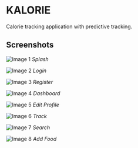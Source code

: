 # KALORIE

Calorie tracking application with predictive tracking.

## Screenshots

![Image 1](https://github.com/pintu236/kalorie-app/blob/main/screenshots/Screenshot_2023-11-27-12-44-30-71_64c71941cb619ecd1273992ee7952cf4.jpg)
*Splash*

![Image 2](https://github.com/pintu236/kalorie-app/blob/main/screenshots/Screenshot_2023-11-27-12-44-34-30_64c71941cb619ecd1273992ee7952cf4.jpg)
*Login*

![Image 3](https://github.com/pintu236/kalorie-app/blob/main/screenshots/Screenshot_2023-11-27-12-44-36-39_64c71941cb619ecd1273992ee7952cf4.jpg)
*Register*

![Image 4](https://github.com/pintu236/kalorie-app/blob/main/screenshots/Screenshot_2023-11-27-12-45-00-26_64c71941cb619ecd1273992ee7952cf4.jpg)
*Dashboard*

![Image 5](https://github.com/pintu236/kalorie-app/blob/main/screenshots/Screenshot_2023-11-27-12-45-08-05_64c71941cb619ecd1273992ee7952cf4.jpg)
*Edit Profile*

![Image 6](https://github.com/pintu236/kalorie-app/blob/main/screenshots/Screenshot_2023-11-27-12-45-17-04_64c71941cb619ecd1273992ee7952cf4.jpg)
*Track*

![Image 7](https://github.com/pintu236/kalorie-app/blob/main/screenshots/Screenshot_2023-11-27-12-45-21-78_64c71941cb619ecd1273992ee7952cf4.jpg)
*Search*

![Image 8](https://github.com/pintu236/kalorie-app/blob/main/screenshots/Screenshot_2023-11-27-12-45-25-33_64c71941cb619ecd1273992ee7952cf4.jpg)
*Add Food*

